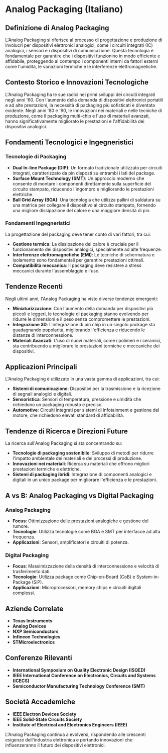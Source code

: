 # Analog Packaging (Italiano)

## Definizione di Analog Packaging

L'Analog Packaging si riferisce al processo di progettazione e produzione di involucri per dispositivi elettronici analogici, come i circuiti integrati (IC) analogici, i sensori e i dispositivi di comunicazione. Questa tecnologia è fondamentale per garantire che i dispositivi funzionino in modo efficiente e affidabile, proteggendo al contempo i componenti interni da fattori esterni come l'umidità, le variazioni termiche e le interferenze elettromagnetiche.

## Contesto Storico e Innovazioni Tecnologiche

L'Analog Packaging ha le sue radici nei primi sviluppi dei circuiti integrati negli anni '60. Con l'aumento della domanda di dispositivi elettronici portatili e ad alte prestazioni, la necessità di packaging più sofisticati è diventata evidente. Negli anni '80 e '90, le innovazioni nei materiali e nelle tecniche di produzione, come il packaging multi-chip e l'uso di materiali avanzati, hanno significativamente migliorato le prestazioni e l'affidabilità dei dispositivi analogici.

## Fondamenti Tecnologici e Ingegneristici

### Tecnologie di Packaging

- **Dual In-line Package (DIP)**: Un formato tradizionale utilizzato per circuiti integrati, caratterizzato da pin disposti su entrambi i lati del package.
- **Surface Mount Technology (SMT)**: Un approccio moderno che consente di montare i componenti direttamente sulla superficie del circuito stampato, riducendo l'ingombro e migliorando le prestazioni elettriche.
- **Ball Grid Array (BGA)**: Una tecnologia che utilizza pallini di saldatura su una matrice per collegare il dispositivo al circuito stampato, fornendo una migliore dissipazione del calore e una maggiore densità di pin.

### Fondamenti Ingegneristici

La progettazione del packaging deve tener conto di vari fattori, tra cui:

- **Gestione termica**: La dissipazione del calore è cruciale per il funzionamento dei dispositivi analogici, specialmente ad alte frequenze.
- **Interferenze elettromagnetiche (EMI)**: Le tecniche di schermatura e isolamento sono fondamentali per garantire prestazioni ottimali.
- **Compatibilità meccanica**: Il packaging deve resistere a stress meccanici durante l'assemblaggio e l'uso.

## Tendenze Recenti

Negli ultimi anni, l'Analog Packaging ha visto diverse tendenze emergenti:

- **Miniaturizzazione**: Con l'aumento della domanda per dispositivi più piccoli e leggeri, le tecnologie di packaging stanno evolvendo per ridurre le dimensioni e il peso senza compromettere le prestazioni.
- **Integrazione 3D**: L'integrazione di più chip in un singolo package sta guadagnando popolarità, migliorando l'efficienza e riducendo le distanze di interconnessione.
- **Materiali Avanzati**: L'uso di nuovi materiali, come i polimeri e i ceramici, sta contribuendo a migliorare le prestazioni termiche e meccaniche dei dispositivi.

## Applicazioni Principali

L'Analog Packaging è utilizzato in una vasta gamma di applicazioni, tra cui:

- **Sistemi di comunicazione**: Dispositivi per la trasmissione e la ricezione di segnali analogici e digitali.
- **Sensoristica**: Sensori di temperatura, pressione e umidità che richiedono un packaging robusto e preciso.
- **Automotive**: Circuiti integrati per sistemi di infotainment e gestione del motore, che richiedono elevati standard di affidabilità.

## Tendenze di Ricerca e Direzioni Future

La ricerca sull'Analog Packaging si sta concentrando su:

- **Tecnologie di packaging sostenibile**: Sviluppo di metodi per ridurre l'impatto ambientale dei materiali e dei processi di produzione.
- **Innovazioni nei materiali**: Ricerca su materiali che offrono migliori prestazioni termiche e elettriche.
- **Sistemi di packaging ibridi**: Integrazione di componenti analogici e digitali in un unico package per migliorare l'efficienza e le prestazioni.

## A vs B: Analog Packaging vs Digital Packaging

### Analog Packaging

- **Focus**: Ottimizzazione delle prestazioni analogiche e gestione del rumore.
- **Tecnologie**: Utilizza tecnologie come BGA e SMT per interfacce ad alta frequenza.
- **Applicazioni**: Sensori, amplificatori e circuiti di potenza.

### Digital Packaging

- **Focus**: Massimizzazione della densità di interconnessione e velocità di trasferimento dati.
- **Tecnologie**: Utilizza package come Chip-on-Board (CoB) e System-in-Package (SiP).
- **Applicazioni**: Microprocessori, memory chips e circuiti digitali complessi.

## Aziende Correlate

- **Texas Instruments**
- **Analog Devices**
- **NXP Semiconductors**
- **Infineon Technologies**
- **STMicroelectronics**

## Conferenze Rilevanti

- **International Symposium on Quality Electronic Design (ISQED)**
- **IEEE International Conference on Electronics, Circuits and Systems (ICECS)**
- **Semiconductor Manufacturing Technology Conference (SMT)**

## Società Accademiche

- **IEEE Electron Devices Society**
- **IEEE Solid-State Circuits Society**
- **Institute of Electrical and Electronics Engineers (IEEE)**

L'Analog Packaging continua a evolversi, rispondendo alle crescenti esigenze dell'industria elettronica e portando innovazioni che influenzeranno il futuro dei dispositivi elettronici.